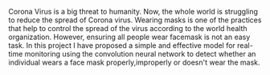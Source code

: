 Corona Virus is a big threat to humanity. Now, the whole world is struggling to reduce the spread of Corona virus. Wearing masks is one of the practices that help to control the spread of the virus according to the world health organization. However, ensuring all people wear facemask is not an easy task.  In this project I have proposed a simple and effective model for real-time monitoring using the convolution neural network to detect whether an individual wears a face mask properly,improperly  or doesn't wear the mask.
